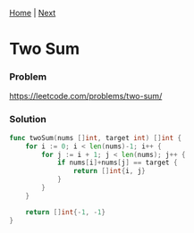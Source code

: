 [Home](https://github.com/albertopformoso/go-leetcode) | [Next](https://github.com/albertopformoso/go-leetcode/002-add-two-numbers)

# Two Sum

### Problem

https://leetcode.com/problems/two-sum/

### Solution
```go
func twoSum(nums []int, target int) []int {
	for i := 0; i < len(nums)-1; i++ {
		for j := i + 1; j < len(nums); j++ {
			if nums[i]+nums[j] == target {
				return []int{i, j}
			}
		}
	}

	return []int{-1, -1}
}
```